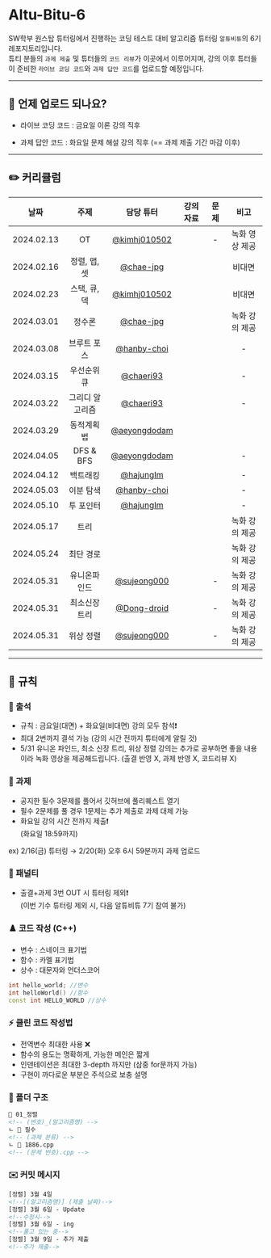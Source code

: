 # Altu-Bitu-6

SW학부 원스탑 튜터링에서 진행하는 코딩 테스트 대비 알고리즘 튜터링 `알튜비튜`의 6기 레포지토리입니다.  
튜티 분들의 `과제 제출` 및 튜터들의 `코드 리뷰`가 이곳에서 이루어지며, 강의 이후 튜터들이 준비한 `라이브 코딩 코드`와 `과제 답안 코드`를 업로드할 예정입니다.

---

## 📅 언제 업로드 되나요?

-   라이브 코딩 코드 : 금요일 이론 강의 직후

-   과제 답안 코드 : 화요일 문제 해설 강의 직후 (== 과제 제출 기간 마감 이후)

---

## ✏️ 커리큘럼

|    날짜    |      주제       |                    담당 튜터                     |                                                                                                                 강의 자료                                                                                                                  |                                                            문제                                                             |      비고      |
| :--------: | :-------------: | :----------------------------------------------: | :----------------------------------------------------------------------------------------------------------------------------------------------------------------------------------------------------------------------------------------: | :-------------------------------------------------------------------------------------------------------------------------: | :------------: |
| 2024.02.13 |       OT        | [@kimhj010502](https://github.com/kimhj010502) |                                                                                                       |                                                              -                                                              | 녹화 영상 제공 |
| 2024.02.16 |  정렬, 맵, 셋   |       [@chae-jpg](https://github.com/chae-jpg)       |  |  |       비대면        |
| 2024.02.23 |  스택, 큐, 덱   |    [@kimhj010502](https://github.com/kimhj010502)    |                                                                                                                                                                                                                               |                                                                                                                 |       비대면        |
| 2024.03.01 |     정수론      |   [@chae-jpg](https://github.com/chae-jpg)   |                                                                                                                                                                                                                               |                                                                                                              |       녹화 강의 제공        |
| 2024.03.08 |   브루트 포스   |   [@hanby-choi](https://github.com/hanby-choi)   |                                                                                                                                                                                                                                |                                                                                                               |       -        |
| 2024.03.15 |   우선순위 큐   |        [@chaeri93](https://github.com/chaeri93)        |                                                                                                                                                                                                                              |                                                                                                                 |       -        |
| 2024.03.22 | 그리디 알고리즘 |      [@chaeri93](https://github.com/chaeri93)      |                                                                                                                                                                                                                               |                                                                                                                |       -        |
| 2024.03.29 |    동적계획법    |    [@aeyongdodam](https://github.com/aeyongdodam)    |                                                                                                                                                                                                                                |                                                                                                                 |             |
| 2024.04.05 |    DFS & BFS     |   [@aeyongdodam](https://github.com/aeyongdodam)   |                                                                                                                                                                                                                                |                                                                                                                 |       -        |
| 2024.04.12 |   백트래킹   |   [@hajungIm](https://github.com/hajungIm)   |                                                                                                                                                                                                                               |                                                                                                                 |       -        |
| 2024.05.03 |    이분 탐색    |      [@hanby-choi](https://github.com/hanby-choi)      |                                                                                                                                                                                                                                |                                                                                                                 |     -     |
| 2024.05.10 |    투 포인터    |   [@hajungIm](https://github.com/hajungIm)   |                                                                                                                                                                                                                                |                                                                                                             |       -        |
| 2024.05.17 |      트리       |                |                                                                                                                                                                                                                                |                                                                                                                 |       녹화 강의 제공        |
| 2024.05.24 |    최단 경로    |      |                                                                                                                                                                                                                                |                                                                                                                 |       녹화 강의 제공        |
| 2024.05.31 |  유니온파인드  |      [@sujeong000](https://github.com/sujeong000)      |                                                                                                                                                                                                                                |                                                                                                    -             | 녹화 강의 제공  |
| 2024.05.31 | 최소신장트리  |   [@Dong-droid](https://github.com/Dong-droid)   |                                                                                                                                                                                                                                |                                                                                                      -           | 녹화 강의 제공  |
| 2024.05.31 |    위상 정렬    |      [@sujeong000](https://github.com/sujeong000)      |                                                                                                                                                                                                                               |                                                                                                   -              | 녹화 강의 제공  |

---

## 🤙 규칙

### 🎉 출석

-   규칙 : 금요일(대면) + 화요일(비대면) 강의 모두 참석❗
-   최대 2번까지 결석 가능 (강의 시간 전까지 튜터에게 알릴 것) 
-   5/31 유니온 파인드, 최소 신장 트리, 위상 정렬 강의는 추가로 공부하면 좋을 내용이라 녹화 영상을 제공해드립니다. (출결 반영 X, 과제 반영 X, 코드리뷰 X)

### 🎉 과제

-   공지한 필수 3문제를 풀어서 깃허브에 풀리퀘스트 열기
-   필수 2문제를 풀 경우 1문제는 추가 제출로 과제 대체 가능
-   화요일 강의 시간 전까지 제출❗  
    (화요일 18:59까지)

ex) 2/16(금) 튜터링 → 2/20(화) 오후 6시 59분까지 과제 업로드

### 📌 패널티

-   출결+과제 3번 OUT 시 튜터링 제외❗  
    (이번 기수 튜터링 제외 시, 다음 알튜비튜 7기 참여 불가)

### ♟️ 코드 작성 (C++)

-   변수 : 스네이크 표기법
-   함수 : 카멜 표기법
-   상수 : 대문자와 언더스코어

```cpp
int hello_world; //변수
int helloWorld() //함수
const int HELLO_WORLD //상수
```

### ⚡ 클린 코드 작성법

-   전역변수 최대한 사용 ❌
-   함수의 용도는 명확하게, 가능한 메인은 짧게
-   인덴테이션은 최대한 3-depth 까지만 (삼중 for문까지 가능)
-   구현이 까다로운 부분은 주석으로 보충 설명

### 📁 폴더 구조

```html
📁 01_정렬
<!-- (번호)_(알고리즘명) -->
ㄴ 📁 필수
<!-- (과제 분류) -->
ㄴ 📄 1886.cpp
<!-- (문제 번호).cpp -->
```

### ✉️ 커밋 메시지

```html
[정렬] 3월 4일
<!--[(알고리즘명)] (제출 날짜)-->
[정렬] 3월 6일 - Update
<!--수정시-->
[정렬] 3월 6일 - ing
<!--풀고 있는 중-->
[정렬] 3월 9일 - 추가 제출
<!--추가 제출-->
```
